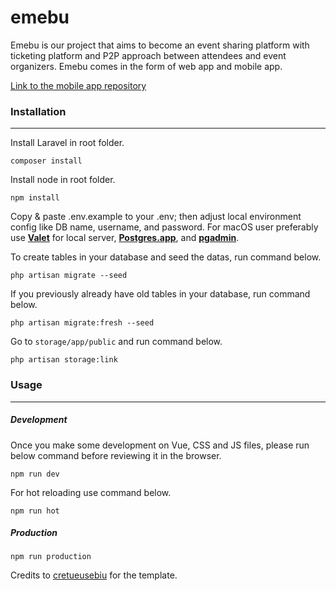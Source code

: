 # emebu
Emebu is our project that aims to become an event sharing platform with ticketing platform and P2P approach between attendees and event organizers. Emebu comes in the form of web app and mobile app.

[Link to the mobile app repository](https://github.com/gavinclive/emebu-native)
 
### Installation
---

Install Laravel in root folder.
```
composer install
```

Install node in root folder.
```
npm install
```

Copy & paste .env.example to your .env; then adjust local environment config like DB name, username, and password.
For macOS user preferably use [**Valet**](https://laravel.com/docs/5.8/valet) for local server, [**Postgres.app**](https://postgresapp.com/downloads.html), and [**pgadmin**](https://www.pgadmin.org/download/pgadmin-4-macos/).

To create tables in your database and seed the datas, run command below.
```
php artisan migrate --seed
```

If you previously already have old tables in your database, run command below.
```
php artisan migrate:fresh --seed
```

Go to `storage/app/public` and run command below.
```
php artisan storage:link
```

### Usage
---
##### Development
Once you make some development on Vue, CSS and JS files, please run below command before reviewing it in the browser.
```
npm run dev
```

For hot reloading use command below.
```
npm run hot
```

##### Production
```
npm run production
```

Credits to [cretueusebiu](https://github.com/cretueusebiu) for the template.
